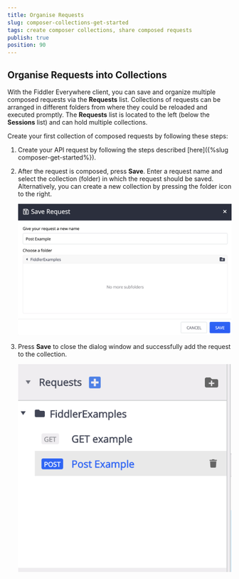 ```yaml
---
title: Organise Requests
slug: composer-collections-get-started
tags: create composer collections, share composed requests
publish: true
position: 90
---
```


## Organise Requests into Collections

With the Fiddler Everywhere client, you can save and organize multiple composed requests via the **Requests** list. Collections of requests can be arranged in different folders from where they could be reloaded and executed promptly. The **Requests** list is located to the left (below the **Sessions** list) and can hold multiple collections.

Create your first collection of composed requests by following these steps:

1. Create your API request by following the steps described [here]({%slug composer-get-started%}).

2. After the request is composed, press **Save**. Enter a request name and select the collection (folder) in which the request should be saved. Alternatively, you can create a new collection by pressing the folder icon to the right.

    ![Requests lists](../images/requests/requests-enter-name-and-folder.png)

3. Press **Save** to close the dialog window and successfully add the request to the collection.

    ![Requests lists](../images/requests/requests-created-collection.png)